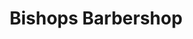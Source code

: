 ---
title: "Bishops Barbershop"
url: /portland/bishops-barbershop-southwest-columbia-street/
shop: hairdresser
---